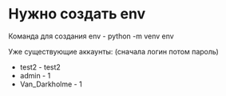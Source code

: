 # Нужно создать env
Команда для создания env - python -m venv env

Уже существующие аккаунты:
(сначала логин потом пароль)
* test2 - test2
* admin - 1
* Van_Darkholme - 1
